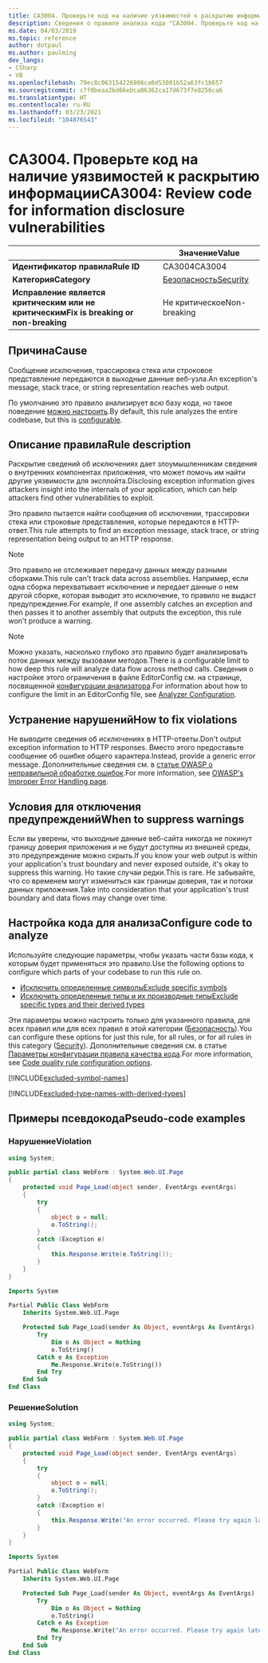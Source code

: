 ```yaml
---
title: CA3004. Проверьте код на наличие уязвимостей к раскрытию информации (анализ кода)
description: Сведения о правиле анализа кода "CA3004. Проверьте код на наличие уязвимостей к раскрытию информации"
ms.date: 04/03/2019
ms.topic: reference
author: dotpaul
ms.author: paulming
dev_langs:
- CSharp
- VB
ms.openlocfilehash: 79ec8c063154226906ca0d53001b52a63fc1b657
ms.sourcegitcommit: c7f0beaa2bd66ebca86362ca17d673f7e8256ca6
ms.translationtype: HT
ms.contentlocale: ru-RU
ms.lasthandoff: 03/23/2021
ms.locfileid: "104876543"
---
```

# <a name="ca3004-review-code-for-information-disclosure-vulnerabilities"></a><span data-ttu-id="c4181-103">CA3004. Проверьте код на наличие уязвимостей к раскрытию информации</span><span class="sxs-lookup"><span data-stu-id="c4181-103">CA3004: Review code for information disclosure vulnerabilities</span></span>

| | <span data-ttu-id="c4181-104">Значение</span><span class="sxs-lookup"><span data-stu-id="c4181-104">Value</span></span> |
|-|-|
| <span data-ttu-id="c4181-105">**Идентификатор правила**</span><span class="sxs-lookup"><span data-stu-id="c4181-105">**Rule ID**</span></span> |<span data-ttu-id="c4181-106">CA3004</span><span class="sxs-lookup"><span data-stu-id="c4181-106">CA3004</span></span>|
| <span data-ttu-id="c4181-107">**Категория**</span><span class="sxs-lookup"><span data-stu-id="c4181-107">**Category**</span></span> |[<span data-ttu-id="c4181-108">Безопасность</span><span class="sxs-lookup"><span data-stu-id="c4181-108">Security</span></span>](security-warnings.md)|
| <span data-ttu-id="c4181-109">**Исправление является критическим или не критическим**</span><span class="sxs-lookup"><span data-stu-id="c4181-109">**Fix is breaking or non-breaking**</span></span> |<span data-ttu-id="c4181-110">Не критическое</span><span class="sxs-lookup"><span data-stu-id="c4181-110">Non-breaking</span></span>|

## <a name="cause"></a><span data-ttu-id="c4181-111">Причина</span><span class="sxs-lookup"><span data-stu-id="c4181-111">Cause</span></span>

<span data-ttu-id="c4181-112">Сообщение исключения, трассировка стека или строковое представление передаются в выходные данные веб-узла.</span><span class="sxs-lookup"><span data-stu-id="c4181-112">An exception's message, stack trace, or string representation reaches web output.</span></span>

<span data-ttu-id="c4181-113">По умолчанию это правило анализирует всю базу кода, но такое поведение [можно настроить](#configure-code-to-analyze).</span><span class="sxs-lookup"><span data-stu-id="c4181-113">By default, this rule analyzes the entire codebase, but this is [configurable](#configure-code-to-analyze).</span></span>

## <a name="rule-description"></a><span data-ttu-id="c4181-114">Описание правила</span><span class="sxs-lookup"><span data-stu-id="c4181-114">Rule description</span></span>

<span data-ttu-id="c4181-115">Раскрытие сведений об исключениях дает злоумышленникам сведения о внутренних компонентах приложения, что может помочь им найти другие уязвимости для эксплойта.</span><span class="sxs-lookup"><span data-stu-id="c4181-115">Disclosing exception information gives attackers insight into the internals of your application, which can help attackers find other vulnerabilities to exploit.</span></span>

<span data-ttu-id="c4181-116">Это правило пытается найти сообщения об исключении, трассировки стека или строковые представления, которые передаются в HTTP-ответ.</span><span class="sxs-lookup"><span data-stu-id="c4181-116">This rule attempts to find an exception message, stack trace, or string representation being output to an HTTP response.</span></span>

> [!NOTE]
> <span data-ttu-id="c4181-117">Это правило не отслеживает передачу данных между разными сборками.</span><span class="sxs-lookup"><span data-stu-id="c4181-117">This rule can't track data across assemblies.</span></span> <span data-ttu-id="c4181-118">Например, если одна сборка перехватывает исключение и передает данные о нем другой сборке, которая выводит это исключение, то правило не выдаст предупреждение.</span><span class="sxs-lookup"><span data-stu-id="c4181-118">For example, if one assembly catches an exception and then passes it to another assembly that outputs the exception, this rule won't produce a warning.</span></span>

> [!NOTE]
> <span data-ttu-id="c4181-119">Можно указать, насколько глубоко это правило будет анализировать поток данных между вызовами методов.</span><span class="sxs-lookup"><span data-stu-id="c4181-119">There is a configurable limit to how deep this rule will analyze data flow across method calls.</span></span> <span data-ttu-id="c4181-120">Сведения о настройке этого ограничения в файле EditorConfig см. на странице, посвященной [конфигурации анализатора](https://github.com/dotnet/roslyn-analyzers/blob/main/docs/Analyzer%20Configuration.md#dataflow-analysis).</span><span class="sxs-lookup"><span data-stu-id="c4181-120">For information about how to configure the limit in an EditorConfig file, see [Analyzer Configuration](https://github.com/dotnet/roslyn-analyzers/blob/main/docs/Analyzer%20Configuration.md#dataflow-analysis).</span></span>

## <a name="how-to-fix-violations"></a><span data-ttu-id="c4181-121">Устранение нарушений</span><span class="sxs-lookup"><span data-stu-id="c4181-121">How to fix violations</span></span>

<span data-ttu-id="c4181-122">Не выводите сведения об исключениях в HTTP-ответы.</span><span class="sxs-lookup"><span data-stu-id="c4181-122">Don't output exception information to HTTP responses.</span></span> <span data-ttu-id="c4181-123">Вместо этого предоставьте сообщение об ошибке общего характера.</span><span class="sxs-lookup"><span data-stu-id="c4181-123">Instead, provide a generic error message.</span></span> <span data-ttu-id="c4181-124">Дополнительные сведения см. в [статье OWASP о неправильной обработке ошибок](https://owasp.org/www-community/Improper_Error_Handling).</span><span class="sxs-lookup"><span data-stu-id="c4181-124">For more information, see [OWASP's Improper Error Handling page](https://owasp.org/www-community/Improper_Error_Handling).</span></span>

## <a name="when-to-suppress-warnings"></a><span data-ttu-id="c4181-125">Условия для отключения предупреждений</span><span class="sxs-lookup"><span data-stu-id="c4181-125">When to suppress warnings</span></span>

<span data-ttu-id="c4181-126">Если вы уверены, что выходные данные веб-сайта никогда не покинут границу доверия приложения и не будут доступны из внешней среды, это предупреждение можно скрыть.</span><span class="sxs-lookup"><span data-stu-id="c4181-126">If you know your web output is within your application's trust boundary and never exposed outside, it's okay to suppress this warning.</span></span> <span data-ttu-id="c4181-127">Но такие случаи редки.</span><span class="sxs-lookup"><span data-stu-id="c4181-127">This is rare.</span></span> <span data-ttu-id="c4181-128">Не забывайте, что со временем могут измениться как границы доверия, так и потоки данных приложения.</span><span class="sxs-lookup"><span data-stu-id="c4181-128">Take into consideration that your application's trust boundary and data flows may change over time.</span></span>

## <a name="configure-code-to-analyze"></a><span data-ttu-id="c4181-129">Настройка кода для анализа</span><span class="sxs-lookup"><span data-stu-id="c4181-129">Configure code to analyze</span></span>

<span data-ttu-id="c4181-130">Используйте следующие параметры, чтобы указать части базы кода, к которым будет применяться это правило.</span><span class="sxs-lookup"><span data-stu-id="c4181-130">Use the following options to configure which parts of your codebase to run this rule on.</span></span>

- [<span data-ttu-id="c4181-131">Исключить определенные символы</span><span class="sxs-lookup"><span data-stu-id="c4181-131">Exclude specific symbols</span></span>](#exclude-specific-symbols)
- [<span data-ttu-id="c4181-132">Исключить определенные типы и их производные типы</span><span class="sxs-lookup"><span data-stu-id="c4181-132">Exclude specific types and their derived types</span></span>](#exclude-specific-types-and-their-derived-types)

<span data-ttu-id="c4181-133">Эти параметры можно настроить только для указанного правила, для всех правил или для всех правил в этой категории ([Безопасность](security-warnings.md)).</span><span class="sxs-lookup"><span data-stu-id="c4181-133">You can configure these options for just this rule, for all rules, or for all rules in this category ([Security](security-warnings.md)).</span></span> <span data-ttu-id="c4181-134">Дополнительные сведения см. в статье [Параметры конфигурации правила качества кода](../code-quality-rule-options.md).</span><span class="sxs-lookup"><span data-stu-id="c4181-134">For more information, see [Code quality rule configuration options](../code-quality-rule-options.md).</span></span>

[!INCLUDE[excluded-symbol-names](~/includes/code-analysis/excluded-symbol-names.md)]

[!INCLUDE[excluded-type-names-with-derived-types](~/includes/code-analysis/excluded-type-names-with-derived-types.md)]

## <a name="pseudo-code-examples"></a><span data-ttu-id="c4181-135">Примеры псевдокода</span><span class="sxs-lookup"><span data-stu-id="c4181-135">Pseudo-code examples</span></span>

### <a name="violation"></a><span data-ttu-id="c4181-136">Нарушение</span><span class="sxs-lookup"><span data-stu-id="c4181-136">Violation</span></span>

```csharp
using System;

public partial class WebForm : System.Web.UI.Page
{
    protected void Page_Load(object sender, EventArgs eventArgs)
    {
        try
        {
            object o = null;
            o.ToString();
        }
        catch (Exception e)
        {
            this.Response.Write(e.ToString());
        }
    }
}
```

```vb
Imports System

Partial Public Class WebForm
    Inherits System.Web.UI.Page

    Protected Sub Page_Load(sender As Object, eventArgs As EventArgs)
        Try
            Dim o As Object = Nothing
            o.ToString()
        Catch e As Exception
            Me.Response.Write(e.ToString())
        End Try
    End Sub
End Class
```

### <a name="solution"></a><span data-ttu-id="c4181-137">Решение</span><span class="sxs-lookup"><span data-stu-id="c4181-137">Solution</span></span>

```csharp
using System;

public partial class WebForm : System.Web.UI.Page
{
    protected void Page_Load(object sender, EventArgs eventArgs)
    {
        try
        {
            object o = null;
            o.ToString();
        }
        catch (Exception e)
        {
            this.Response.Write("An error occurred. Please try again later.");
        }
    }
}
```

```vb
Imports System

Partial Public Class WebForm
    Inherits System.Web.UI.Page

    Protected Sub Page_Load(sender As Object, eventArgs As EventArgs)
        Try
            Dim o As Object = Nothing
            o.ToString()
        Catch e As Exception
            Me.Response.Write("An error occurred. Please try again later.")
        End Try
    End Sub
End Class
```
